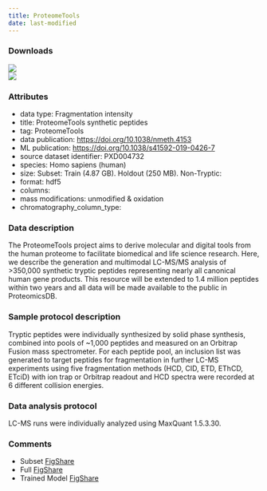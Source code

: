 ```yaml
---
title: ProteomeTools
date: last-modified
---
```

### Downloads
[![](https://img.shields.io/badge/download-training%20dataset-205380?style=flat-square)](https://figshare.com/ndownloader/files/12506534)<br>
[![](https://img.shields.io/badge/download-holdout%20dataset-205380?style=flat-square)](https://figshare.com/ndownloader/files/12785291)

### Attributes
- data type: Fragmentation intensity
- title: ProteomeTools synthetic peptides
- tag: ProteomeTools
- data publication: https://doi.org/10.1038/nmeth.4153
- ML publication: https://doi.org/10.1038/s41592-019-0426-7
- source dataset identifier: PXD004732
- species: Homo sapiens (human)
- size: Subset: Train (4.87 GB). Holdout (250 MB). Non-Tryptic:
- format: hdf5
- columns:
- mass modifications: unmodified & oxidation
- chromatography_column_type: <unknown>

### Data description
The ProteomeTools project aims to derive molecular and digital
tools from the human proteome to facilitate biomedical and life science research.
Here, we describe the generation and multimodal LC-MS/MS analysis of >350,000
synthetic tryptic peptides representing nearly all canonical human gene products. This
resource will be extended to 1.4 million peptides within two years and all data will be
made available to the public in ProteomicsDB.

### Sample protocol description
Tryptic peptides were individually synthesized by solid
phase synthesis, combined into pools of ~1,000 peptides and measured on an Orbitrap
Fusion mass spectrometer. For each peptide pool, an inclusion list was generated to
target peptides for fragmentation in further LC-MS experiments using five
fragmentation methods (HCD, CID, ETD, EThCD, ETciD) with ion trap or Orbitrap
readout and HCD spectra were recorded at 6 different collision energies.

### Data analysis protocol
LC-MS runs were individually analyzed using MaxQuant 1.5.3.30.

### Comments
- Subset [FigShare](https://figshare.com/articles/dataset/ProteomeTools_-_Prosit_fragmentation_-_Data/6860261)
- Full [FigShare](https://figshare.com/articles/dataset/ProteomeTools_non_tryptic_-_Prosit_fragmentation_-_Data/12937092)
- Trained Model [FigShare](https://figshare.com/articles/dataset/Prosit_-_Model_-_Fragmentation/6965753)
